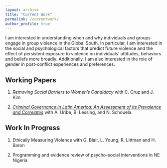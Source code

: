 ```yaml
---
layout: archive
title: "Current Work"
permalink: /currentwork/
author_profile: true
---
```


I am interested in understanding when and why individuals and groups engage in group violence in the Global South. In particular, I am interested in the social and psychological factors that predict future violence and the effect of persistent exposure to violence on individuals' attitudes, behaviors and beliefs more broadly. Additionally, I am also interested in the role of gender in post-conflict experiences and preferences. 

## Working Papers

1. *Removing Social Barriers to Women’s Candidacy* with C. Cruz and J. Kim

2. [*Criminal Governance in Latin America: An Assessment of its Prevalence and Correlates*](https://papers.ssrn.com/sol3/papers.cfm?abstract_id=4302432) with A. Uribe, B. Lessing, and N. Schouela. 

## Work In Progress

1. Ethically Measuring Violence with G. Blair, L. Young, R. Littman and H. Baron 

2. Programming and evidence review of psycho-social interventions in NE Nigeria




